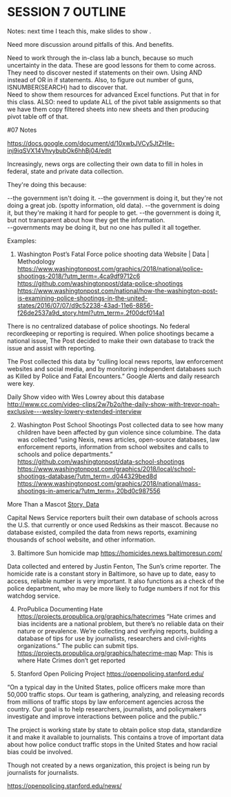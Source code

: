 # SESSION 7 OUTLINE

Notes: next time I teach this, make slides to show .  

Need more discussion around pitfalls of this.  And benefits.

Need to work through the in-class lab a bunch, because so much uncertainty in the data.  These are good lessons for them to come across.  They need to discover nested if statements on their own.  Using AND instead of OR in if statements. Also, to figure out number of guns, ISNUMBER(SEARCH) had to discover that.  
Need to show them resources for advanced Excel functions. Put that in for this class.
ALSO: need to update ALL of the pivot table assignments so that we have them copy filtered sheets into new sheets and then producing pivot table off of that.

#07 Notes

https://docs.google.com/document/d/10xwbJVCy5JtZHIe-inj9iqSVX14VhvybubOk6hhBj04/edit

Increasingly, news orgs are collecting their own data to fill in holes in federal, state and private data collection.

They're doing this because:

--the government isn't doing it.
--the government is doing it, but they're not doing a great job. (spotty information, old data).
--the government is doing it, but they're making it hard for people to get.
--the government is doing it, but not transparent about how they get the information.  
--governments may be doing it, but no one has pulled it all together.  

Examples:

1. Washington Post’s Fatal Force police shooting data
Website | Data | Methodology
https://www.washingtonpost.com/graphics/2018/national/police-shootings-2018/?utm_term=.4ca9df9712c6
https://github.com/washingtonpost/data-police-shootings
https://www.washingtonpost.com/national/how-the-washington-post-is-examining-police-shootings-in-the-united-states/2016/07/07/d9c52238-43ad-11e6-8856-f26de2537a9d_story.html?utm_term=.2f00dcf014a1

There is no centralized database of police shootings. No federal recordkeeping or reporting is required. When police shootings became a national issue, The Post decided to make their own database to track the issue and assist with reporting.

The Post collected this data by “culling local news reports, law enforcement websites and social media, and by monitoring independent databases such as Killed by Police and Fatal Encounters.” Google Alerts and daily research were key.

Daily Show video with Wes Lowrey about this database
http://www.cc.com/video-clips/2w7b2o/the-daily-show-with-trevor-noah-exclusive---wesley-lowery-extended-interview

2. Washington Post School Shootings
Post collected data to see how many children have been affected by gun violence since columbine. The data was collected “using Nexis, news articles, open-source databases, law enforcement reports, information from school websites and calls to schools and police departments.”
https://github.com/washingtonpost/data-school-shootings
https://www.washingtonpost.com/graphics/2018/local/school-shootings-database/?utm_term=.d044329bed8d
https://www.washingtonpost.com/graphics/2018/national/mass-shootings-in-america/?utm_term=.20bd0c987556

More Than a Mascot
[Story, Data](http://cnsmaryland.org/more-than-a-mascot-redskins-high-schools/)

Capital News Service reporters built their own database of schools across the U.S. that currently or once used Redskins as their mascot. Because no database existed, compiled the data from news reports, examining thousands of school website, and other information.

3. Baltimore Sun homicide map
https://homicides.news.baltimoresun.com/

Data collected and entered by Justin Fenton, The Sun’s crime reporter. The homicide rate is a constant story in Baltimore, so have up to date, easy to access, reliable number is very important. It also functions as a check of the police department, who may be more likely to fudge numbers if not for this watchdog service.

4. ProPublica Documenting Hate
https://projects.propublica.org/graphics/hatecrimes
“Hate crimes and bias incidents are a national problem, but there’s no reliable data on their nature or prevalence. We’re collecting and verifying reports, building a database of tips for use by journalists, researchers and civil-rights organizations.” The public can submit tips.  
https://projects.propublica.org/graphics/hatecrime-map
Map: This is where Hate Crimes don’t get reported

5. Stanford Open Policing Project
https://openpolicing.stanford.edu/

“On a typical day in the United States, police officers make more than 50,000 traffic stops. Our team is gathering, analyzing, and releasing records from millions of traffic stops by law enforcement agencies across the country. Our goal is to help researchers, journalists, and policymakers investigate and improve interactions between police and the public.”

The project is working state by state to obtain police stop data, standardize it and make it available to journalists. This contains a trove of important data about how police conduct traffic stops in the United States and how racial bias could be involved.

Though not created by a news organization, this project is being run by journalists for journalists.

https://openpolicing.stanford.edu/news/
